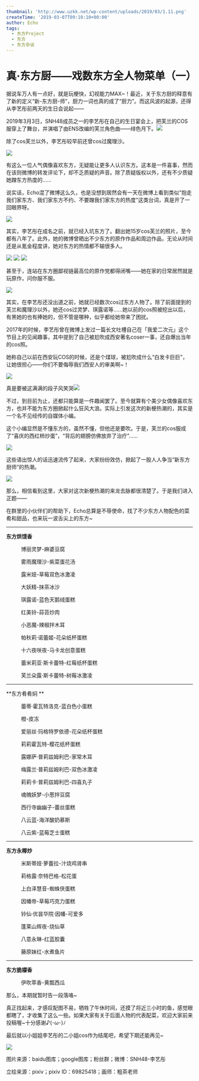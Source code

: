 ```yaml
---
thumbnail: 'http://www.uzkk.net/wp-content/uploads/2019/03/1.11.png'
createTime: '2019-03-07T09:10:10+00:00'
author: Echo
tags:
  - 东方Project
  - 东方
  - 东方杂谈
---
```


# 真·东方厨——戏数东方全人物菜单（一）

据说车万人有一点好，就是玩梗快，幻视能力MAX~！最近，关于东方厨的释意有了新的定义“新-东方厨-师”，厨力一词也真的成了“厨力”。而这风波的起源，还得从李艺彤前两天的生日会说起——

2019年3月3日，SNH48成员之一的李艺彤在自己的生日宴会上，把芙兰的COS服穿上了舞台，并演唱了由ENS改编的芙兰角色曲——绯色月下。![](http://www.uzkk.net/wp-content/uploads/2019/03/0.1.jpg)

除了cos芙兰以外，李艺彤较早前还曾cos过魔理沙。

![](http://www.uzkk.net/wp-content/uploads/2019/03/0.2.jpg)

有这么一位人气偶像喜欢东方，无疑能让更多人认识东方。这本是一件喜事，然而在该则微博的转发评论下，却不乏质疑的声音。除了质疑版权以外，还有不少质疑她蹭东方热度的……

说实话，Echo混了微博这么久，也是没想到居然会有一天在微博上看到类似“抱走我们家东方、我们家东方不约、不要蹭我们家东方的热度”这类台词，真是开了一回眼界呀。

![](http://www.uzkk.net/wp-content/uploads/2019/03/0.3.jpg)

其实，李艺彤在成名之前，就已经入坑东方了。翻出她15岁cos芙兰的照片，至今都有八年了。此外，她的微博曾晒出不少东方的原作作品和周边作品，无论从时间还是从氪金程度讲，她对东方的热情都不输很多人。

![](http://www.uzkk.net/wp-content/uploads/2019/03/0.4.png) ![](http://www.uzkk.net/wp-content/uploads/2019/03/0.5.png) ![](http://www.uzkk.net/wp-content/uploads/2019/03/0.6.jpg)

甚至于，连站在东方圈鄙视链最高位的原作党都得闭嘴——她在家的日常居然就是玩原作，问你服不服。

![](http://www.uzkk.net/wp-content/uploads/2019/03/0.7.png)

其实，在李艺彤还没出道之前，她就已经数次cos过东方人物了。除了前面提到的芙兰和魔理沙以外，她还cos过灵梦、琪露诺等……她以前的cos照被挖出以后，有黑她的也有捧她的，但不管是哪种，似乎都给她带来了困扰。

2017年的时候，李艺彤曾在微博上发过一篇长文吐槽自己在「我爱二次元」这个节目上的见闻趣事，其中提到了自己被尬吹成西安著名coser一事，还自爆出当年的cos照。

她称自己以前在西安玩COS的时候，还是个煤球，被尬吹成什么“白发卡巨巨”，让她很担心——你们不要侮辱我们西安人的审美啊~！

![](http://www.uzkk.net/wp-content/uploads/2019/03/0.8.png)

真是要被这满满的段子风笑哭![](https://res.wx.qq.com/mpres/htmledition/images/icon/common/emotion_panel/emoji_ios/u1F602.png?tp=webp&wxfrom=5&wx_lazy=1&wx_co=1)

不过，到目前为止，还都只能算是一件趣闻罢了。至今就算有个美少女偶像喜欢东方，也并不能为东方圈掀起什么狂风大浪。实际上引发这次的新梗热潮的，其实是一个名不见经传的自媒体小编。

这个小编显然是不懂东方的，虽然不懂，但他还是要吹。于是，芙兰的cos服成了“喜庆的西红柿炒蛋”，“背后的翅膀仿佛放弃了治疗”……

![](http://www.uzkk.net/wp-content/uploads/2019/03/0.9.jpg)

这些语出惊人的话迅速流传了起来，大家纷纷效仿，掀起了一股人人争当“新东方厨师”的热潮。

![](http://www.uzkk.net/wp-content/uploads/2019/03/0.10.jpg)

那么，相信看到这里，大家对这次新梗热潮的来龙去脉都很清楚了。于是我们进入正题——

在群里的小伙伴们的帮助下，Echo总算是不辱使命，找了不少东方人物配色的菜肴和甜品，也来玩一波舌尖上的东方~

---

**东方烘馍香**

<figure>
  <img src="http://www.uzkk.net/wp-content/uploads/2019/03/1.1.png" alt=""/>
  <figcaption>博丽灵梦-麻婆豆腐</figcaption>
</figure>

<figure>
  <img src="http://www.uzkk.net/wp-content/uploads/2019/03/1.2.png" alt=""/>
  <figcaption>雾雨魔理沙-紫菜蛋花汤</figcaption>
</figure>

<figure>
  <img src="http://www.uzkk.net/wp-content/uploads/2019/03/1.3.png" alt=""/>
  <figcaption>露米娅-草莓双色冰激凌</figcaption>
</figure>

<figure>
  <img src="http://www.uzkk.net/wp-content/uploads/2019/03/1.4.png" alt=""/>
  <figcaption>大妖精-抹茶冰沙</figcaption>
</figure>

<figure>
  <img src="http://www.uzkk.net/wp-content/uploads/2019/03/1.5.png" alt=""/>
  <figcaption>琪露诺-蓝色天鹅绒蛋糕</figcaption>
</figure>

<figure>
  <img src="http://www.uzkk.net/wp-content/uploads/2019/03/1.9.png" alt=""/>
  <figcaption>红美铃-蒜苔炒肉</figcaption>
</figure>

<figure>
  <img src="http://www.uzkk.net/wp-content/uploads/2019/03/1.10.png" alt=""/>
  <figcaption>小恶魔-辣椒拌木耳</figcaption>
</figure>

<figure>
  <img src="http://www.uzkk.net/wp-content/uploads/2019/03/1.11.png" alt=""/>
  <figcaption>帕秋莉·诺蕾姬-花朵纸杯蛋糕</figcaption>
</figure>

<figure>
  <img src="http://www.uzkk.net/wp-content/uploads/2019/03/1.12.png" alt=""/>
  <figcaption>十六夜咲夜-马卡龙创意蛋糕</figcaption>
</figure>

<figure>
  <img src="http://www.uzkk.net/wp-content/uploads/2019/03/1.13-1.png" alt=""/>
  <figcaption>蕾米莉亚·斯卡蕾特-红莓纸杯蛋糕</figcaption>
</figure>

<figure>
  <img src="http://www.uzkk.net/wp-content/uploads/2019/03/1.13.png" alt=""/>
  <figcaption>芙兰朵露·斯卡蕾特-树莓冰激凌</figcaption>
</figure>

---

**东方肴肴焖 **

<figure>
  <img src="http://www.uzkk.net/wp-content/uploads/2019/03/2.1.png" alt=""/>
  <figcaption>蕾蒂·霍瓦特洛克-蓝白色小蛋糕</figcaption>
</figure>

<figure>
  <img src="http://www.uzkk.net/wp-content/uploads/2019/03/2.2.png" alt=""/>
  <figcaption>橙-皮冻</figcaption>
</figure>

<figure>
  <img src="http://www.uzkk.net/wp-content/uploads/2019/03/2.3.png" alt=""/>
  <figcaption>爱丽丝·玛格特罗依德-花朵纸杯蛋糕</figcaption>
</figure>

<figure>
  <img src="http://www.uzkk.net/wp-content/uploads/2019/03/2.4.png" alt=""/>
  <figcaption>莉莉霍瓦特-樱花纸杯蛋糕</figcaption>
</figure>

<figure>
  <img src="http://www.uzkk.net/wp-content/uploads/2019/03/2.5.png" alt=""/>
  <figcaption>露娜萨·普莉兹姆利巴-家常木耳</figcaption>
</figure>

<figure>
  <img src="http://www.uzkk.net/wp-content/uploads/2019/03/2.6.png" alt=""/>
  <figcaption>梅露兰·普莉兹姆利巴-双色冰激凌</figcaption>
</figure>

<figure>
  <img src="http://www.uzkk.net/wp-content/uploads/2019/03/2.7.png" alt=""/>
  <figcaption>莉莉卡·普莉兹姆利巴-四喜丸子</figcaption>
</figure>

<figure>
  <img src="http://www.uzkk.net/wp-content/uploads/2019/03/2.8.png" alt=""/>
  <figcaption>魂魄妖梦-小葱拌豆腐</figcaption>
</figure>

<figure>
  <img src="http://www.uzkk.net/wp-content/uploads/2019/03/2.9.png" alt=""/>
  <figcaption>西行寺幽幽子-蕾丝蛋糕</figcaption>
</figure>

<figure>
  <img src="http://www.uzkk.net/wp-content/uploads/2019/03/2.10.png" alt=""/>
  <figcaption>八云蓝-海洋酸奶慕斯</figcaption>
</figure>

<figure>
  <img src="http://www.uzkk.net/wp-content/uploads/2019/03/2.11.png" alt=""/>
  <figcaption>八云紫-蓝莓芝士蛋糕</figcaption>
</figure>

---

**东方永椰炒**

<figure>
  <img src="http://www.uzkk.net/wp-content/uploads/2019/03/3.1.png" alt=""/>
  <figcaption>米斯蒂娅·萝蕾拉-汁烧鸡肾串</figcaption>
</figure>

<figure>
  <img src="http://www.uzkk.net/wp-content/uploads/2019/03/3.2.png" alt=""/>
  <figcaption>莉格露·奈特巴格-松花蛋</figcaption>
</figure>

<figure>
  <img src="http://www.uzkk.net/wp-content/uploads/2019/03/3.3.png" alt=""/>
  <figcaption>上白泽慧音-蜘蛛侠蛋糕</figcaption>
</figure>

<figure>
  <img src="http://www.uzkk.net/wp-content/uploads/2019/03/3.4.png" alt=""/>
  <figcaption>因幡帝-草莓巧克力蛋糕</figcaption>
</figure>

<figure>
  <img src="http://www.uzkk.net/wp-content/uploads/2019/03/3.5.png" alt=""/>
  <figcaption>铃仙·优昙华院·因幡-可爱多</figcaption>
</figure>

<figure>
  <img src="http://www.uzkk.net/wp-content/uploads/2019/03/3.6.png" alt=""/>
  <figcaption>蓬莱山辉夜-烧仙草</figcaption>
</figure>

<figure>
  <img src="http://www.uzkk.net/wp-content/uploads/2019/03/3.7.png" alt=""/>
  <figcaption>八意永琳-红蓝胶囊</figcaption>
</figure>

<figure>
  <img src="http://www.uzkk.net/wp-content/uploads/2019/03/3.8.png" alt=""/>
  <figcaption>藤原妹红-水煮鱼片</figcaption>
</figure>

---

**东方脆檬香**

<figure>
  <img src="http://www.uzkk.net/wp-content/uploads/2019/03/4.1.png" alt=""/>
  <figcaption>伊吹萃香-黄瓢西瓜</figcaption>
</figure>

那么，本期就暂时告一段落咯~

真正找起来，才感叹配图不易，牺牲了午休时间，还摸了将近三小时的鱼，感觉眼都瞎了，才收集了这么一些。如果大家有关于后面人物的代表配菜，欢迎大家前来投稿喔~十分感谢♪(･ω･)ﾉ

最后就以小姐姐李艺彤的二小姐cos作为结尾吧，希望下期还能再见~

![](http://www.uzkk.net/wp-content/uploads/2019/03/0.11.jpg)

图片来源：baidu图库；google图库；粉丝群；微博：SNH48-李艺彤

立绘来源：pixiv；pixiv ID：69825418；画师：粗茶老师
